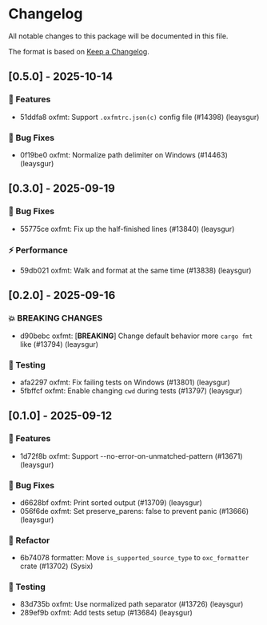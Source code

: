 # Changelog

All notable changes to this package will be documented in this file.

The format is based on [Keep a Changelog](https://keepachangelog.com/en/1.0.0).

## [0.5.0] - 2025-10-14

### 🚀 Features

- 51ddfa8 oxfmt: Support `.oxfmtrc.json(c)` config file (#14398) (leaysgur)

### 🐛 Bug Fixes

- 0f19be0 oxfmt: Normalize path delimiter on Windows (#14463) (leaysgur)



## [0.3.0] - 2025-09-19

### 🐛 Bug Fixes

- 55775ce oxfmt: Fix up the half-finished lines (#13840) (leaysgur)

### ⚡ Performance

- 59db021 oxfmt: Walk and format at the same time (#13838) (leaysgur)


## [0.2.0] - 2025-09-16

### 💥 BREAKING CHANGES

- d90bebc oxfmt: [**BREAKING**] Change default behavior more `cargo fmt` like (#13794) (leaysgur)

### 🧪 Testing

- afa2297 oxfmt: Fix failing tests on Windows (#13801) (leaysgur)
- 5fbffcf oxfmt: Enable changing `cwd` during tests (#13797) (leaysgur)


## [0.1.0] - 2025-09-12

### 🚀 Features

- 1d72f8b oxfmt: Support --no-error-on-unmatched-pattern (#13671) (leaysgur)

### 🐛 Bug Fixes

- d6628bf oxfmt: Print sorted output (#13709) (leaysgur)
- 056f6de oxfmt: Set preserve_parens: false to prevent panic (#13666) (leaysgur)

### 🚜 Refactor

- 6b74078 formatter: Move `is_supported_source_type` to `oxc_formatter` crate (#13702) (Sysix)

### 🧪 Testing

- 83d735b oxfmt: Use normalized path separator (#13726) (leaysgur)
- 289ef9b oxfmt: Add tests setup (#13684) (leaysgur)



